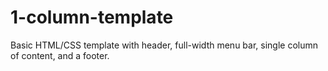 # 1-column-template
Basic HTML/CSS template with header, full-width menu bar, single column of content, and a footer.
